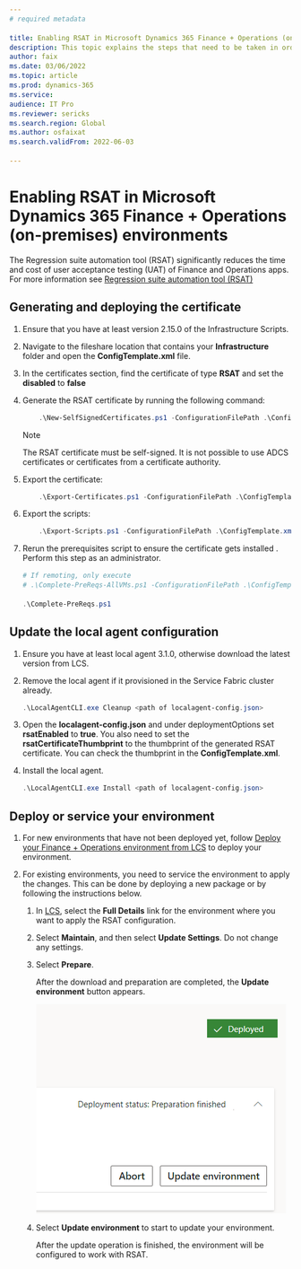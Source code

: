 ```yaml
---
# required metadata

title: Enabling RSAT in Microsoft Dynamics 365 Finance + Operations (on-premises) environments
description: This topic explains the steps that need to be taken in order to configure and enable your environment so that it can be used with RSAT.
author: faix
ms.date: 03/06/2022
ms.topic: article
ms.prod: dynamics-365 
ms.service:
audience: IT Pro
ms.reviewer: sericks
ms.search.region: Global
ms.author: osfaixat
ms.search.validFrom: 2022-06-03

---
```


# Enabling RSAT in Microsoft Dynamics 365 Finance + Operations (on-premises) environments

The Regression suite automation tool (RSAT) significantly reduces the time and cost of user acceptance testing (UAT) of Finance and Operations apps. For more information see [Regression suite automation tool (RSAT)](../perf-test/rsat/rsat-overview.md)

## Generating and deploying the certificate

1. Ensure that you have at least version 2.15.0 of the Infrastructure Scripts.
1. Navigate to the fileshare location that contains your **Infrastructure** folder and open the **ConfigTemplate.xml** file.
1. In the certificates section, find the certificate of type **RSAT** and set the **disabled** to **false**
1. Generate the RSAT certificate by running the following command:
    ```powershell
        .\New-SelfSignedCertificates.ps1 -ConfigurationFilePath .\ConfigTemplate.xml
    ```

    > [!NOTE]
    > The RSAT certificate must be self-signed. It is not possible to use ADCS certificates or certificates from a certificate authority.

1. Export the certificate:
    ```powershell
        .\Export-Certificates.ps1 -ConfigurationFilePath .\ConfigTemplate.xml
    ```

1. Export the scripts:
    ```powershell
        .\Export-Scripts.ps1 -ConfigurationFilePath .\ConfigTemplate.xml
    ```

1. Rerun the prerequisites script to ensure the certificate gets installed . Perform this step as an administrator.

    ```powershell
    # If remoting, only execute
    # .\Complete-PreReqs-AllVMs.ps1 -ConfigurationFilePath .\ConfigTemplate.xml -ForcePushLBDScripts

    .\Complete-PreReqs.ps1
    ```

## Update the local agent configuration

1. Ensure you have at least local agent 3.1.0, otherwise download the latest version from LCS.

1. Remove the local agent if it provisioned in the Service Fabric cluster already.
    ```powershell
    .\LocalAgentCLI.exe Cleanup <path of localagent-config.json>
    ```
1. Open the **localagent-config.json** and under deploymentOptions set **rsatEnabled** to **true**. You also need to set the **rsatCertificateThumbprint** to the thumbprint of the generated RSAT certificate. You can check the thumbprint in the **ConfigTemplate.xml**.

1. Install the local agent.
    ```powershell
    .\LocalAgentCLI.exe Install <path of localagent-config.json>
    ```

## Deploy or service your environment

1. For new environments that have not been deployed yet, follow [Deploy your Finance + Operations environment from LCS](.\setup-deploy-on-premises-pu41.md#deploy) to deploy your environment.

1. For existing environments, you need to service the environment to apply the changes. This can be done by deploying a new package or by following the instructions below.

    1. In [LCS](https://lcs.dynamics.com), select the **Full Details** link for the environment where you want to apply the RSAT configuration.

    1. Select **Maintain**, and then select **Update Settings**. Do not change any settings.

    1. Select **Prepare**.

        After the download and preparation are completed, the **Update environment** button appears.

	    ![Update environment button.](media/0a9d43044593450f1a828c0dd7698024.png)

    1. Select **Update environment** to start to update your environment.

        After the update operation is finished, the environment will be configured to work with RSAT.
